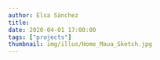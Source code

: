 ```yaml
---
author: Elsa Sánchez
title:
date: 2020-04-01 17:00:00
tags: ["projects"]
thumbnail: img/illus/Home_Maua_Sketch.jpg
---
```

